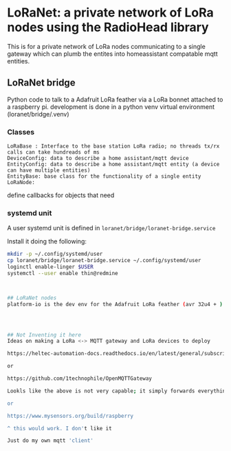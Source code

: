 # LoRaNet: a private network of LoRa nodes using the RadioHead library
This is for a private network of LoRa nodes communicating to a single gateway which can plumb the entites into homeassistant compatable
mqtt entities.

## LoRaNet bridge
Python code to talk to a Adafruit LoRa feather via a LoRa bonnet attached to a raspberry pi.
development is done in a python venv virtual environment (loranet/bridge/.venv)

### Classes
    LoRaBase : Interface to the base station LoRa radio; no threads tx/rx calls can take hundreads of ms
    DeviceConfig: data to describe a home assistant/mqtt device
    EntityConfig: data to describe a home assistant/mqtt entity (a device can have multiple entities)
    EntityBase: base class for the functionality of a single entity
    LoRaNode: 

define callbacks for objects that need

### systemd unit
A user systemd unit is defined in
`loranet/bridge/loranet-bridge.service`

Install it doing the following:
```bash
mkdir -p ~/.config/systemd/user
cp loranet/bridge/loranet-bridge.service ~/.config/systemd/user
loginctl enable-linger $USER
systemctl --user enable thin@redmine



## LoRaNet nodes
platform-io is the dev env for the Adafruit LoRa feather (avr 32u4 + )




## Not Inventing it here
Ideas on making a LoRa <-> MQTT gateway and LoRa devices to deploy

https://heltec-automation-docs.readthedocs.io/en/latest/general/subscribe_mqtt_messages.html

or 

https://github.com/1technophile/OpenMQTTGateway

Lookls like the above is not very capable; it simply forwards everything; doesn't look like it has the ability to accept a more complex interface like home assistant entities would want to see.

or

https://www.mysensors.org/build/raspberry

^ this would work. I don't like it

Just do my own mqtt 'client'

